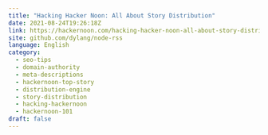 ```yaml
---
title: "Hacking Hacker Noon: All About Story Distribution"
date: 2021-08-24T19:26:18Z
link: https://hackernoon.com/hacking-hacker-noon-all-about-story-distribution-2ja35p9?source=rss&utm_medium=RSS&utm_source=news.12bit.vn
site: github.com/dylang/node-rss
language: English
category:
  - seo-tips
  - domain-authority
  - meta-descriptions
  - hackernoon-top-story
  - distribution-engine
  - story-distribution
  - hacking-hackernoon
  - hackernoon-101
draft: false
---
```

